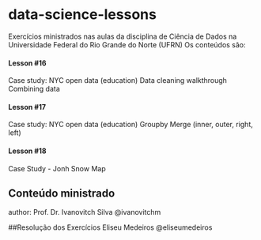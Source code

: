 # data-science-lessons
Exercícios ministrados nas aulas da disciplina de Ciência de Dados na Universidade Federal do Rio Grande do Norte (UFRN)
Os conteúdos são:

<h4>Lesson #16</h4>
Case study: NYC open data (education)
Data cleaning walkthrough
Combining data

<h4>Lesson #17</h4>
Case study: NYC open data (education)
Groupby
Merge (inner, outer, right, left)

<h4>Lesson #18</h4>
Case Study - Jonh Snow Map

## Conteúdo ministrado
author: Prof. Dr. Ivanovitch Silva @ivanovitchm

##Resolução dos Exercícios
Eliseu Medeiros @eliseumedeiros




